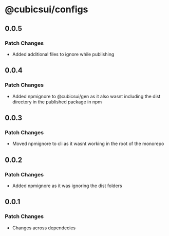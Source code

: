 # @cubicsui/configs

## 0.0.5

### Patch Changes

- Added additional files to ignore while publishing

## 0.0.4

### Patch Changes

- Added npmignore to @cubicsui/gen as it also wasnt including the dist directory in the published package in npm

## 0.0.3

### Patch Changes

- Moved npmignore to cli as it wasnt working in the root of the monorepo

## 0.0.2

### Patch Changes

- Added npmignore as it was ignoring the dist folders

## 0.0.1

### Patch Changes

- Changes across dependecies
